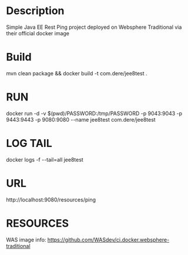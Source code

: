 # Description
Simple Java EE Rest Ping project deployed on Websphere Traditional via their official docker image

# Build
mvn clean package && docker build -t com.dere/jee8test .

# RUN
docker run -d -v $(pwd)/PASSWORD:/tmp/PASSWORD -p 9043:9043 -p 9443:9443 -p 9080:9080 --name jee8test com.dere/jee8test

# LOG TAIL
docker logs -f --tail=all jee8test

# URL
http://localhost:9080/resources/ping

# RESOURCES
WAS image info: https://github.com/WASdev/ci.docker.websphere-traditional

